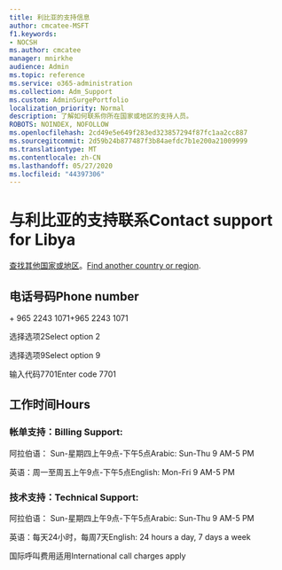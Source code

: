 ```yaml
---
title: 利比亚的支持信息
author: cmcatee-MSFT
f1.keywords:
- NOCSH
ms.author: cmcatee
manager: mnirkhe
audience: Admin
ms.topic: reference
ms.service: o365-administration
ms.collection: Adm_Support
ms.custom: AdminSurgePortfolio
localization_priority: Normal
description: 了解如何联系你所在国家或地区的支持人员。
ROBOTS: NOINDEX, NOFOLLOW
ms.openlocfilehash: 2cd49e5e649f283ed323857294f87fc1aa2cc887
ms.sourcegitcommit: 2d59b24b877487f3b84aefdc7b1e200a21009999
ms.translationtype: MT
ms.contentlocale: zh-CN
ms.lasthandoff: 05/27/2020
ms.locfileid: "44397306"
---
```

# <a name="contact-support-for-libya"></a><span data-ttu-id="c780c-103">与利比亚的支持联系</span><span class="sxs-lookup"><span data-stu-id="c780c-103">Contact support for Libya</span></span>

<span data-ttu-id="c780c-104">[查找其他国家或地区](../contact-support-for-business-products.md)。</span><span class="sxs-lookup"><span data-stu-id="c780c-104">[Find another country or region](../contact-support-for-business-products.md).</span></span>

## <a name="phone-number"></a><span data-ttu-id="c780c-105">电话号码</span><span class="sxs-lookup"><span data-stu-id="c780c-105">Phone number</span></span>
<span data-ttu-id="c780c-106">+ 965 2243 1071</span><span class="sxs-lookup"><span data-stu-id="c780c-106">+965 2243 1071</span></span>

<span data-ttu-id="c780c-107">选择选项2</span><span class="sxs-lookup"><span data-stu-id="c780c-107">Select option 2</span></span>

<span data-ttu-id="c780c-108">选择选项9</span><span class="sxs-lookup"><span data-stu-id="c780c-108">Select option 9</span></span>

<span data-ttu-id="c780c-109">输入代码7701</span><span class="sxs-lookup"><span data-stu-id="c780c-109">Enter code 7701</span></span>

## <a name="hours"></a><span data-ttu-id="c780c-110">工作时间</span><span class="sxs-lookup"><span data-stu-id="c780c-110">Hours</span></span>
### <a name="billing-support"></a><span data-ttu-id="c780c-111">帐单支持：</span><span class="sxs-lookup"><span data-stu-id="c780c-111">Billing Support:</span></span>

<span data-ttu-id="c780c-112">阿拉伯语： Sun-星期四上午9点-下午5点</span><span class="sxs-lookup"><span data-stu-id="c780c-112">Arabic: Sun-Thu 9 AM-5 PM</span></span>

<span data-ttu-id="c780c-113">英语：周一至周五上午9点-下午5点</span><span class="sxs-lookup"><span data-stu-id="c780c-113">English: Mon-Fri 9 AM-5 PM</span></span>

### <a name="technical-support"></a><span data-ttu-id="c780c-114">技术支持：</span><span class="sxs-lookup"><span data-stu-id="c780c-114">Technical Support:</span></span>

<span data-ttu-id="c780c-115">阿拉伯语： Sun-星期四上午9点-下午5点</span><span class="sxs-lookup"><span data-stu-id="c780c-115">Arabic: Sun-Thu 9 AM-5 PM</span></span>

<span data-ttu-id="c780c-116">英语：每天24小时，每周7天</span><span class="sxs-lookup"><span data-stu-id="c780c-116">English: 24 hours a day, 7 days a week</span></span>

<span data-ttu-id="c780c-117">国际呼叫费用适用</span><span class="sxs-lookup"><span data-stu-id="c780c-117">International call charges apply</span></span>
